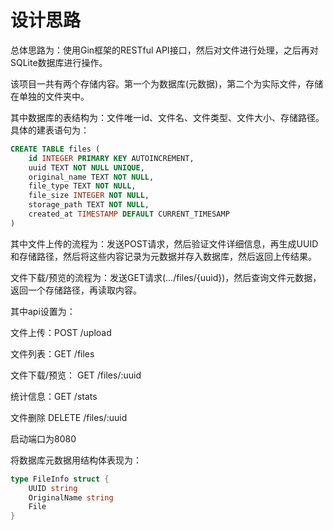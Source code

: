 # 设计思路

总体思路为：使用Gin框架的RESTful API接口，然后对文件进行处理，之后再对SQLite数据库进行操作。

该项目一共有两个存储内容。第一个为数据库(元数据)，第二个为实际文件，存储在单独的文件夹中。

其中数据库的表结构为：文件唯一id、文件名、文件类型、文件大小、存储路径。具体的建表语句为：

```sql
CREATE TABLE files (
    id INTEGER PRIMARY KEY AUTOINCREMENT,
    uuid TEXT NOT NULL UNIQUE,
    original_name TEXT NOT NULL,
    file_type TEXT NOT NULL,
    file_size INTEGER NOT NULL,
    storage_path TEXT NOT NULL,
    created_at TIMESTAMP DEFAULT CURRENT_TIMESAMP
)
```

其中文件上传的流程为：发送POST请求，然后验证文件详细信息，再生成UUID和存储路径，然后将这些内容记录为元数据并存入数据库，然后返回上传结果。

文件下载/预览的流程为：发送GET请求(.../files/{uuid})，然后查询文件元数据，返回一个存储路径，再读取内容。

其中api设置为：

文件上传：POST /upload

文件列表：GET /files

文件下载/预览： GET /files/:uuid

统计信息：GET /stats

文件删除 DELETE /files/:uuid

启动端口为8080

将数据库元数据用结构体表现为：

```go
type FileInfo struct {
    UUID string
    OriginalName string
    File
}
```
